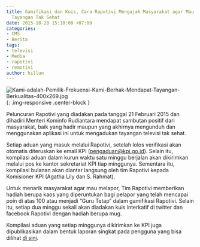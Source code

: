 ```yaml
---
title: Gamifikasi dan Kuis, Cara Rapotivi Mengajak Masyarakat agar Mau Melaporkan
  Tayangan Tak Sehat
date: 2015-10-28 15:10:00 +07:00
categories:
- CMS
- Berita
tags:
- televisi
- Media
- rapotivi
- remotivi
author: hillun
---
```


![Kami-adalah-Pemilik-Frekuensi-Kami-Berhak-Mendapat-Tayangan-Berkualitas-400x269.jpg](/uploads/Kami-adalah-Pemilik-Frekuensi-Kami-Berhak-Mendapat-Tayangan-Berkualitas-400x269.jpg){: .img-responsive .center-block }

Peluncuran Rapotivi yang diadakan pada tanggal 21 Februari 2015 dan dihadiri Menteri Kominfo Rudiantara mendapat sambutan positif dari masyarakat, baik yang hadir maupun yang akhirnya mengunduh dan menggunakan aplikasi ini untuk mengadukan tayangan televisi tak sehat.

Setiap aduan yang masuk melalui Rapotivi, setelah lolos verifikasi akan otomatis diteruskan ke email KPI (pengaduan@kpi.go.id). Selain itu, kompilasi aduan dalam kurun waktu satu minggu berjalan akan dikirimkan melalui pos ke kantor sekretariat KPI tiap minggunya. Sementara itu, kompilasi bulanan akan diantar langsung oleh tim Rapotivi kepada Komisioner KPI (Agatha Lily dan S. Rahmat).

Untuk menarik masyarakat agar mau melapor, Tim Rapotivi memberikan hadiah berupa kaos yang diperuntukan bagi pelapor yang telah mencapai poin di atas 100 atau menjadi “Guru Tetap” dalam gamifikasi Rapotivi. Selain itu, setiap dua minggu sekali akan diadakan kuis interkatif di twitter dan facebook Rapotivi dengan hadiah berupa mug.

Kompilasi aduan yang setiap minggunya dikirimkan ke KPI juga dipublikasikan dalam bentuk laporan singkat pada pengguna yang bisa dilihat [di sini](http://rapotivi.org/index.php?r=home/kabar&id=20).
